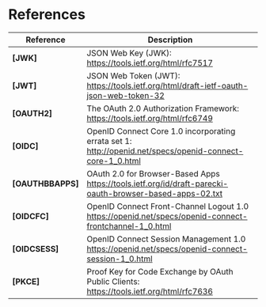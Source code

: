 # References

| **Reference**  | **Description**  |
|----------------|----------------------------------------|
| <a id="JWK"></a>**[JWK]** | JSON Web Key (JWK): <https://tools.ietf.org/html/rfc7517>
| <a id="JWT"></a>**[JWT]** | JSON Web Token (JWT): <https://tools.ietf.org/html/draft-ietf-oauth-json-web-token-32>
| <a id="OAUTH2"></a>**[OAUTH2]** | The OAuth 2.0 Authorization Framework: <https://tools.ietf.org/html/rfc6749>
| <a id="OIDC"></a>**[OIDC]** | OpenID Connect Core 1.0 incorporating errata set 1: <http://openid.net/specs/openid-connect-core-1_0.html>
| <a id="OAUTHBBAPPS"></a>**[OAUTHBBAPPS]** | OAuth 2.0 for Browser-Based Apps <https://tools.ietf.org/id/draft-parecki-oauth-browser-based-apps-02.txt>
| <a id="OIDCFC"></a>**[OIDCFC]** | OpenID Connect Front-Channel Logout 1.0 <https://openid.net/specs/openid-connect-frontchannel-1_0.html>
| <a id="OIDCSESS"><a/>**[OIDCSESS]** | OpenID Connect Session Management 1.0 <https://openid.net/specs/openid-connect-session-1_0.html>
| <a id="PKCE"></a>**[PKCE]** | Proof Key for Code Exchange by OAuth Public Clients: <https://tools.ietf.org/html/rfc7636>

